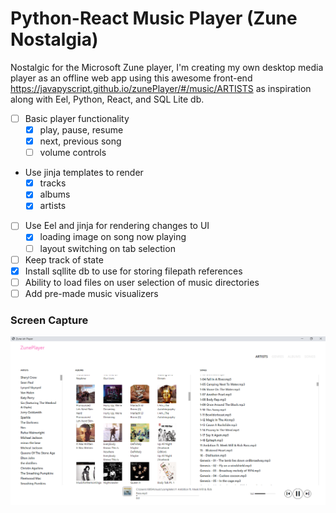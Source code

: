 # Python-React Music Player (Zune Nostalgia)

Nostalgic for the Microsoft Zune player, I'm creating my own desktop media player as an offline web app using this awesome 
front-end https://javapyscript.github.io/zunePlayer/#/music/ARTISTS as inspiration along 
with Eel, Python, React, and SQL Lite db.

 - [ ] Basic player functionality
	 - [x] play, pause, resume
	 - [x] next, previous song
	 - [ ] volume controls
- Use jinja templates to render
	- [x] tracks
	- [x] albums
	- [x] artists
 - [ ] Use Eel and jinja for rendering changes to UI
	 - [x] loading image on song now playing
	 - [ ] layout switching on tab selection
 - [ ] Keep track of state
 - [x] Install sqllite db to use for storing filepath references
 - [ ] Ability to load files on user selection of music directories
 - [ ] Add pre-made music visualizers

### Screen Capture
![UI](https://raw.githubusercontent.com/Deserlo/Zuneish-media-player/master/screenshot-12-15-20.png)


